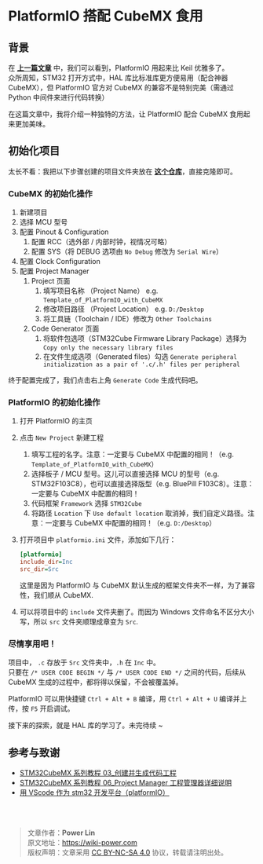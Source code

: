 # PlatformIO 搭配 CubeMX 食用

## 背景

在 [**上一篇文章**](PlatformIO—一站式嵌入式开发工具) 中，我们可以看到，PlatformIO 用起来比 Keil 优雅多了。  
众所周知，STM32 打开方式中，HAL 库比标准库更方便易用（配合神器 CubeMX），但 PlatformIO 官方对 CubeMX 的兼容不是特别完美（需通过 Python 中间件来进行代码转换）

在这篇文章中，我将介绍一种独特的方法，让 PlatformIO 配合 CubeMX 食用起来更加美味。

## 初始化项目

太长不看：我把以下步骤创建的项目文件夹放在 [**这个仓库**](https://github.com/linyuxuanlin/Template_of_PlatformIO_with_CubeMX)，直接克隆即可。

### CubeMX 的初始化操作

1. 新建项目
2. 选择 MCU 型号
3. 配置 Pinout & Configuration
   1. 配置 RCC（选外部 / 内部时钟，视情况可略）
   2. 配置 SYS（将 DEBUG 选项由 `No Debug` 修改为 `Serial Wire`）
4. 配置 Clock Configuration
5. 配置 Project Manager
   1. Project 页面
      1. 填写项目名称 （Project Name） e.g. `Template_of_PlatformIO_with_CubeMX`
      2. 修改项目路径 （Project Location） e.g. `D:/Desktop`
      3. 将工具链（Toolchain / IDE）修改为 `Other Toolchains`
   2. Code Generator 页面
      1. 将软件包选项（STM32Cube Firmware Library Package）选择为 `Copy only the necessary library files`
      2. 在文件生成选项（Generated files）勾选 `Generate peripheral initialization as a pair of '.c/.h' files per peripheral`

终于配置完成了，我们点击右上角 `Generate Code` 生成代码吧。

### PlatformIO 的初始化操作

1. 打开 PlatformIO 的主页
2. 点击 `New Project` 新建工程
   1. 填写工程的名字。注意：一定要与 CubeMX 中配置的相同！（e.g. `Template_of_PlatformIO_with_CubeMX`）
   2. 选择板子 / MCU 型号。这儿可以直接选择 MCU 的型号（e.g. STM32F103C8），也可以直接选择版型（e.g. BluePill F103C8）。注意：一定要与 CubeMX 中配置的相同！
   3. 代码框架 `Framework` 选择 `STM32Cube`
   4. 将路径 `Location` 下 `Use default location` 取消掉，我们自定义路径。注意：一定要与 CubeMX 中配置的相同！（e.g. `D:/Desktop`）
3. 打开项目中 `platformio.ini` 文件，添加如下几行：

   ```ini
   [platformio]
   include_dir=Inc
   src_dir=Src
   ```

   这里是因为 PlatformIO 与 CubeMX 默认生成的框架文件夹不一样，为了兼容性，我们顺从 CubeMX.

4. 可以将项目中的 `include` 文件夹删了。而因为 Windows 文件命名不区分大小写，所以 `src` 文件夹顺理成章变为 `Src`.

### 尽情享用吧！

项目中， `.c` 存放于 `Src` 文件夹中，`.h` 在 `Inc` 中。  
只要在 `/* USER CODE BEGIN */` 与 `/* USER CODE END */` 之间的代码，后续从 CubeMX 生成的过程中，都将得以保留，不会被覆盖掉。

PlatformIO 可以用快捷键 `Ctrl + Alt + B` 编译，用 `Ctrl + Alt + U` 编译并上传，按 `F5` 开启调试。

接下来的探索，就是 HAL 库的学习了。未完待续 ~

## 参考与致谢

- [STM32CubeMX 系列教程 03\_创建并生成代码工程](https://www.strongerhuang.com/STM32Cube/STM32CubeMX/STM32CubeMX%E7%B3%BB%E5%88%97%E6%95%99%E7%A8%8B03_%E5%88%9B%E5%BB%BA%E5%B9%B6%E7%94%9F%E6%88%90%E4%BB%A3%E7%A0%81%E5%B7%A5%E7%A8%8B.html)
- [STM32CubeMX 系列教程 06_Project Manager 工程管理器详细说明](https://www.strongerhuang.com/STM32Cube/STM32CubeMX/STM32CubeMX%E7%B3%BB%E5%88%97%E6%95%99%E7%A8%8B06_Project%20Manager%E5%B7%A5%E7%A8%8B%E7%AE%A1%E7%90%86%E5%99%A8%E8%AF%A6%E7%BB%86%E8%AF%B4%E6%98%8E.html)
- [用 VScode 作为 stm32 开发平台（platformIO）](https://www.jianshu.com/p/49cfa03d6164)

<br />

<br />

> 文章作者：**Power Lin**  
> 原文地址：<https://wiki-power.com>  
> 版权声明：文章采用 [CC BY-NC-SA 4.0](https://creativecommons.org/licenses/by/4.0/deed.zh) 协议，转载请注明出处。
